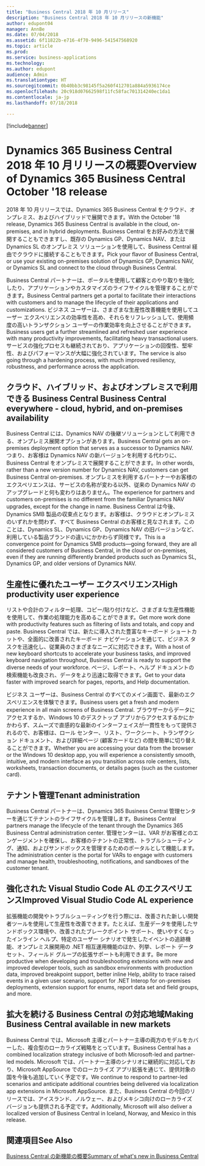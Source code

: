 ```yaml
---
title: "Business Central 2018 年 10 月リリース"
description: "Business Central 2018 年 10 月リリースの新機能"
author: edupont04
manager: AnnBe
ms.date: 07/04/2018
ms.assetid: 6f11822b-e716-4f70-9496-541547568920
ms.topic: article
ms.prod: 
ms.service: business-applications
ms.technology: 
ms.author: edupont
audience: Admin
ms.translationtype: HT
ms.sourcegitcommit: 0b40bb3c98145f5a260f412701a884a5936174ce
ms.openlocfilehash: 20c918d07662598f11fc58fac701314240ec1da1
ms.contentlocale: ja-jp
ms.lasthandoff: 07/18/2018

---
```


[!include[banner](../../includes/banner.md)]

#  <a name="overview-of-dynamics-365-business-central-october-18-release"></a><span data-ttu-id="e55c5-103">Dynamics 365 Business Central 2018 年 10 月リリースの概要</span><span class="sxs-lookup"><span data-stu-id="e55c5-103">Overview of Dynamics 365 Business Central October '18 release</span></span>

<span data-ttu-id="e55c5-104">2018 年 10 月リリースでは、Dynamics 365 Business Central をクラウド、オンプレミス、およびハイブリッドで展開できます。</span><span class="sxs-lookup"><span data-stu-id="e55c5-104">With the October '18 release, Dynamics 365 Business Central is available in the cloud, on-premises, and in hybrid deployments.</span></span> <span data-ttu-id="e55c5-105">Business Central をお好みの方法で展開することもできますし、既存の Dynamics GP、Dynamics NAV、または Dynamics SL のオンプレミス ソリューションを使用して、Business Central 経由でクラウドに接続することもできます。</span><span class="sxs-lookup"><span data-stu-id="e55c5-105">Pick your flavor of Business Central, or use your existing on-premises solution of Dynamics GP, Dynamics NAV, or Dynamics SL and connect to the cloud through Business Central.</span></span>  

<span data-ttu-id="e55c5-106">Business Central パートナーは、ポータルを使用して顧客とのやり取りを強化したり、アプリケーションやカスタマイズのライフサイクルを管理することができます。</span><span class="sxs-lookup"><span data-stu-id="e55c5-106">Business Central partners get a portal to facilitate their interactions with customers and to manage the lifecycle of their applications and customizations.</span></span> <span data-ttu-id="e55c5-107">ビジネス ユーザーは、さまざまな生産性改善機能を使用してユーザー エクスペリエンスの効率性を高め、それらをリフレッシュして、使用頻度の高いトランザクション ユーザーの作業効率を向上させることができます。</span><span class="sxs-lookup"><span data-stu-id="e55c5-107">Business users get a further streamlined and refreshed user experience with many productivity improvements, facilitating heavy transactional users.</span></span> <span data-ttu-id="e55c5-108">サービスの強化プロセスも継続されており、アプリケーションの回復性、堅牢性、およびパフォーマンスが大幅に強化されています。</span><span class="sxs-lookup"><span data-stu-id="e55c5-108">The service is also going through a hardening process, with much improved resiliency, robustness, and performance across the application.</span></span>

## <a name="business-central-everywhere---cloud-hybrid-and-on-premises-availability"></a><span data-ttu-id="e55c5-109">クラウド、ハイブリッド、およびオンプレミスで利用できる Business Central </span><span class="sxs-lookup"><span data-stu-id="e55c5-109">Business Central everywhere - cloud, hybrid, and on-premises availability</span></span>
<span data-ttu-id="e55c5-110">Business Central には、Dynamics NAV の後継ソリューションとして利用できる、オンプレミス展開オプションがあります。</span><span class="sxs-lookup"><span data-stu-id="e55c5-110">Business Central gets an on-premises deployment option that serves as a successor to Dynamics NAV.</span></span> <span data-ttu-id="e55c5-111">つまり、お客様は Dynamics NAV の新バージョンを利用する代わりに、Business Central をオンプレミスで展開することができます。</span><span class="sxs-lookup"><span data-stu-id="e55c5-111">In other words, rather than a new version number for Dynamics NAV, customers can get Business Central on-premises.</span></span> <span data-ttu-id="e55c5-112">オンプレミスを利用するパートナーやお客様のエクスペリエンスは、サービスの名称が変わる以外、従来の Dynamics NAV のアップグレードと何も変わりはありません。</span><span class="sxs-lookup"><span data-stu-id="e55c5-112">The experience for partners and customers on-premises is no different from the familiar Dynamics NAV upgrades, except for the change in name.</span></span> <span data-ttu-id="e55c5-113">Business Central は今後、Dynamics SMB 製品の収束点となります。お客様は、クラウドとオンプレミスのいずれかを問わず、すべて Business Central のお客様と見なされます。このことは、Dynamics SL、Dynamics GP、Dynamics NAV の旧バージョンなど、利用している製品ブランドの違いにかかわらず同様です。</span><span class="sxs-lookup"><span data-stu-id="e55c5-113">This is a convergence point for Dynamics SMB products—going forward, they are all considered customers of Business Central, in the cloud or on-premises, even if they are running differently branded products such as Dynamics SL, Dynamics GP, and older versions of Dynamics NAV.</span></span>

## <a name="high-productivity-user-experience"></a><span data-ttu-id="e55c5-114">生産性に優れたユーザー エクスペリエンス</span><span class="sxs-lookup"><span data-stu-id="e55c5-114">High productivity user experience</span></span>
<span data-ttu-id="e55c5-115">リストや合計のフィルター処理、コピー/貼り付けなど、さまざまな生産性機能を使用して、作業の処理能力を高めることができます。</span><span class="sxs-lookup"><span data-stu-id="e55c5-115">Get more work done with productivity features such as filtering of lists and totals, and copy and paste.</span></span> <span data-ttu-id="e55c5-116">Business Central では、新たに導入された豊富なキーボード ショートカットや、全面的に改善されたキーボード ナビゲーションを通じて、ビジネス タスクを迅速化し、従業員のさまざまなニーズに対応できます。</span><span class="sxs-lookup"><span data-stu-id="e55c5-116">With a host of new keyboard shortcuts to accelerate your business tasks, and improved keyboard navigation throughout, Business Central is ready to support the diverse needs of your workforce.</span></span> <span data-ttu-id="e55c5-117">ページ、レポート、ヘルプ ドキュメントの検索機能も改良され、データをより迅速に取得できます。</span><span class="sxs-lookup"><span data-stu-id="e55c5-117">Get to your data faster with improved search for pages, reports, and Help documentation.</span></span>

<span data-ttu-id="e55c5-118">ビジネス ユーザーは、Business Central のすべてのメイン画面で、最新のエクスペリエンスを体験できます。</span><span class="sxs-lookup"><span data-stu-id="e55c5-118">Business users get a fresh and modern experience in all main screens of Business Central.</span></span> <span data-ttu-id="e55c5-119">ブラウザーからデータにアクセスするか、Windows 10 のデスクトップ アプリからアクセスするかにかかわらず、スムーズで直感的な最新のインターフェイスが一貫性をもって提供されるので、お客様は、ロール センター、リスト、ワークシート、トランザクション ドキュメント、および詳細ページ (顧客カードなど) の間を簡単に切り替えることができます。</span><span class="sxs-lookup"><span data-stu-id="e55c5-119">Whether you are accessing your data from the browser or the Windows 10 desktop app, you will experience a consistently smooth, intuitive, and modern interface as you transition across role centers, lists, worksheets, transaction documents, or details pages (such as the customer card).</span></span>

## <a name="tenant-administration"></a><span data-ttu-id="e55c5-120">テナント管理</span><span class="sxs-lookup"><span data-stu-id="e55c5-120">Tenant administration</span></span>
<span data-ttu-id="e55c5-121">Business Central パートナーは、Dynamics 365 Business Central 管理センターを通じてテナントのライフサイクルを管理します。</span><span class="sxs-lookup"><span data-stu-id="e55c5-121">Business Central partners manage the lifecycle of the tenant through the Dynamics 365 Business Central administration center.</span></span> <span data-ttu-id="e55c5-122">管理センターは、VAR がお客様とのエンゲージメントを確保し、お客様のテナントの正常性、トラブルシューティング、通知、およびサンドボックスを管理するためのポータルとして機能します。</span><span class="sxs-lookup"><span data-stu-id="e55c5-122">The administration center is the portal for VARs to engage with customers and manage health, troubleshooting, notifications, and sandboxes of the customer tenant.</span></span>  

## <a name="improved-visual-studio-code-al-experience"></a><span data-ttu-id="e55c5-123">強化された Visual Studio Code AL のエクスペリエンス</span><span class="sxs-lookup"><span data-stu-id="e55c5-123">Improved Visual Studio Code AL experience</span></span>
<span data-ttu-id="e55c5-124">拡張機能の開発やトラブルシューティングを行う際には、改善された新しい開発者ツールを使用して生産性を改善できます。たとえば、生産データを使用したサンドボックス環境や、改善されたブレークポイント サポート、使いやすくなったインライン ヘルプ、特定のユーザー シナリオで発生したイベントの追跡機能、オンプレミス展開用の .NET 相互運用機能のほか、列挙、レポート データ セット、フィールド グループの拡張サポートも利用できます。</span><span class="sxs-lookup"><span data-stu-id="e55c5-124">Be more productive when developing and troubleshooting extensions with new and improved developer tools, such as sandbox environments with production data, improved breakpoint support, better inline Help, ability to trace raised events in a given user scenario, support for .NET Interop for on-premises deployments, extension support for enums, report data set and field groups, and more.</span></span>

## <a name="making-business-central-available-in-new-markets"></a><span data-ttu-id="e55c5-125">拡大を続ける Business Central の対応地域</span><span class="sxs-lookup"><span data-stu-id="e55c5-125">Making Business Central available in new markets</span></span>
<span data-ttu-id="e55c5-126">Business Central では、Microsoft 主導とパートナー主導の両方のモデルをカバーした、複合型のローカライズ戦略をとっています。</span><span class="sxs-lookup"><span data-stu-id="e55c5-126">Business Central has a combined localization strategy inclusive of both Microsoft-led and partner-led models.</span></span> <span data-ttu-id="e55c5-127">Microsoft では、パートナー主導のシナリオに継続的に対応しており、Microsoft AppSource でのローカライズ アプリ拡張を通じて、提供対象の国を今後も追加していく予定です。</span><span class="sxs-lookup"><span data-stu-id="e55c5-127">We continue to respond to partner-led scenarios and anticipate additional countries being delivered via localization app extensions in Microsoft AppSource.</span></span> <span data-ttu-id="e55c5-128">また、Business Central の今回のリリースでは、アイスランド、ノルウェー、およびメキシコ向けのローカライズ バージョンも提供される予定です。</span><span class="sxs-lookup"><span data-stu-id="e55c5-128">Additionally, Microsoft will also deliver a localized version of Business Central in Iceland, Norway, and Mexico in this release.</span></span>

## <a name="see-also"></a><span data-ttu-id="e55c5-129">関連項目</span><span class="sxs-lookup"><span data-stu-id="e55c5-129">See Also</span></span>
[<span data-ttu-id="e55c5-130">Business Central の新機能の概要</span><span class="sxs-lookup"><span data-stu-id="e55c5-130">Summary of what's new in Business Central</span></span>](planned-features.md)  

